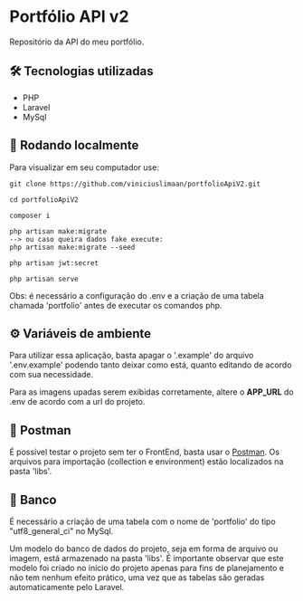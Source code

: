 # Portfólio API v2

Repositório da API do meu portfólio.

## 🛠️ Tecnologias utilizadas

-   PHP
-   Laravel
-   MySql

## 🚀 Rodando localmente

Para visualizar em seu computador use:

```
git clone https://github.com/viniciuslimaan/portfolioApiV2.git

cd portfolioApiV2

composer i

php artisan make:migrate
--> ou caso queira dados fake execute:
php artisan make:migrate --seed

php artisan jwt:secret

php artisan serve
```

Obs: é necessário a configuração do .env e a criação de uma tabela chamada 'portfolio' antes de executar os comandos php.

## ⚙️ Variáveis de ambiente

Para utilizar essa aplicação, basta apagar o '.example' do arquivo '.env.example' podendo tanto deixar como está, quanto editando de acordo com sua necessidade.

Para as imagens upadas serem exibidas corretamente, altere o **APP_URL** do .env de acordo com a url do projeto.

## 📄 Postman

É possível testar o projeto sem ter o FrontEnd, basta usar o [Postman](https://www.postman.com). Os arquivos para importação (collection e environment) estão localizados na pasta 'libs'.

## 🎲 Banco

É necessário a criação de uma tabela com o nome de 'portfolio' do tipo "utf8_general_ci" no MySql.

Um modelo do banco de dados do projeto, seja em forma de arquivo ou imagem, está armazenado na pasta 'libs'. É importante observar que este modelo foi criado no início do projeto apenas para fins de planejamento e não tem nenhum efeito prático, uma vez que as tabelas são geradas automaticamente pelo Laravel.
